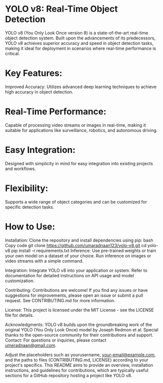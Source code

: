 # YOLO v8: Real-Time Object Detection
YOLO v8 (You Only Look Once version 8) is a state-of-the-art real-time object detection system. Built upon the advancements of its predecessors, YOLO v8 achieves superior accuracy and speed in object detection tasks, making it ideal for deployment in scenarios where real-time performance is critical.

# Key Features:
Improved Accuracy: Utilizes advanced deep learning techniques to achieve high accuracy in object detection.

# Real-Time Performance: 
Capable of processing video streams or images in real-time, making it suitable for applications like surveillance, robotics, and autonomous driving.

# Easy Integration:
Designed with simplicity in mind for easy integration into existing projects and workflows.

# Flexibility: 
Supports a wide range of object categories and can be customized for specific detection tasks.

# How to Use:
Installation: 
Clone the repository and install dependencies using pip:
bash
Copy code
git clone https://github.com/umaradnaan123/yolo-v8.git
cd yolo-v8
pip install -r requirements.txt
Inference: Use pre-trained weights or train your own model on a dataset of your choice. Run inference on images or video streams with a simple command.

Integration: Integrate YOLO v8 into your application or system. Refer to documentation for detailed instructions on API usage and model customization.

Contributing:
Contributions are welcome! If you find any issues or have suggestions for improvements, please open an issue or submit a pull request. See CONTRIBUTING.md for more information.

License:
This project is licensed under the MIT License - see the LICENSE file for details.

Acknowledgments:
YOLO v8 builds upon the groundbreaking work of the original YOLO (You Only Look Once) model by Joseph Redmon et al.
Special thanks to the open-source community for their contributions and support.
Contact:
For questions or inquiries, please contact umeradnaan@gmail.com.

Adjust the placeholders such as yourusername, your-email@example.com, and the paths to files (CONTRIBUTING.md, LICENSE) according to your project's specifics. This README aims to provide an overview, installation instructions, and guidelines for contributions, which are typically useful sections for a GitHub repository hosting a project like YOLO v8.

